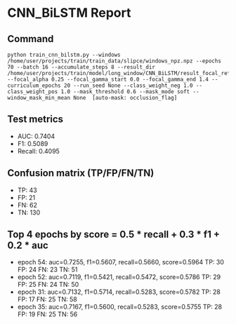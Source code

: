 # CNN_BiLSTM Report

## Command
```
python train_cnn_bilstm.py --windows /home/user/projects/train/train_data/slipce/windows_npz.npz --epochs 70 --batch 16 --accumulate_steps 8 --result_dir /home/user/projects/train/model/long_window/CNN_BiLSTM/result_focal_refine/cw08_fg03 --focal_alpha 0.25 --focal_gamma_start 0.0 --focal_gamma_end 1.4 --curriculum_epochs 20 --run_seed None --class_weight_neg 1.0 --class_weight_pos 1.0 --mask_threshold 0.6 --mask_mode soft --window_mask_min_mean None  [auto-mask: occlusion_flag]
```

## Test metrics
- AUC: 0.7404
- F1: 0.5089
- Recall: 0.4095
## Confusion matrix (TP/FP/FN/TN)
- TP: 43
- FP: 21
- FN: 62
- TN: 130

## Top 4 epochs by score = 0.5 * recall + 0.3 * f1 + 0.2 * auc
- epoch 54: auc=0.7255, f1=0.5607, recall=0.5660, score=0.5964  TP: 30 FP: 24 FN: 23 TN: 51
- epoch 52: auc=0.7119, f1=0.5421, recall=0.5472, score=0.5786  TP: 29 FP: 25 FN: 24 TN: 50
- epoch 31: auc=0.7132, f1=0.5714, recall=0.5283, score=0.5782  TP: 28 FP: 17 FN: 25 TN: 58
- epoch 35: auc=0.7167, f1=0.5600, recall=0.5283, score=0.5755  TP: 28 FP: 19 FN: 25 TN: 56
